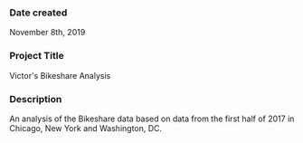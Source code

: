 ### Date created
November 8th, 2019

### Project Title
Victor's Bikeshare Analysis

### Description
An analysis of the Bikeshare data based on data from the first half of 2017 in Chicago, New York and Washington, DC.
